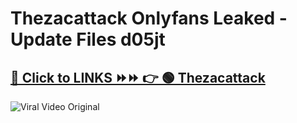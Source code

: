 
 # Thezacattack Onlyfans Leaked - Update Files d05jt

## <h2><a href="https://clipsfans.com/Thezacattack&ref=git">🔗 Click to LINKS ⏩⏩ 👉 🟢 Thezacattack </a></h2>

<a href="https://clipsfans.com/Thezacattack&ref=git" rel="nofollow" data-target="animated-image.originalLink"><img src="https://i.ibb.co.com/xMMVF88/686577567.gif" alt="Viral Video Original" style="max-width: 100%; display: inline-block;" data-target="animated-image.originalImage"></a>

